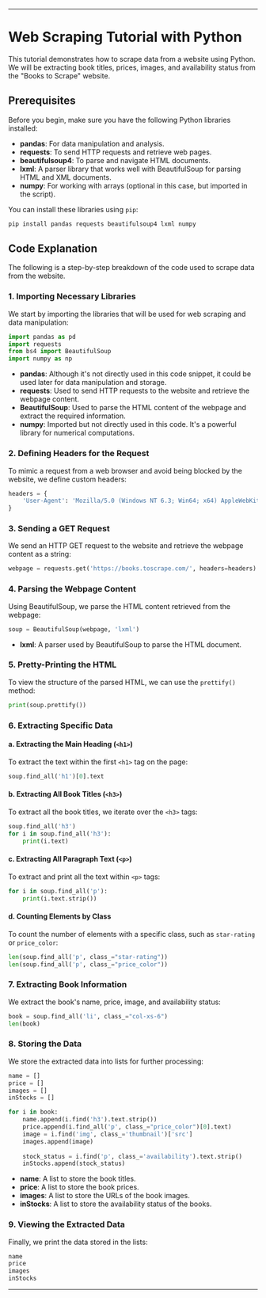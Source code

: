 
---

# Web Scraping Tutorial with Python

This tutorial demonstrates how to scrape data from a website using Python. We will be extracting book titles, prices, images, and availability status from the "Books to Scrape" website.
 
## Prerequisites

Before you begin, make sure you have the following Python libraries installed:

- **pandas**: For data manipulation and analysis.
- **requests**: To send HTTP requests and retrieve web pages.
- **beautifulsoup4**: To parse and navigate HTML documents.
- **lxml**: A parser library that works well with BeautifulSoup for parsing HTML and XML documents.
- **numpy**: For working with arrays (optional in this case, but imported in the script).

You can install these libraries using `pip`:

```bash
pip install pandas requests beautifulsoup4 lxml numpy
```

## Code Explanation

The following is a step-by-step breakdown of the code used to scrape data from the website.

### 1. Importing Necessary Libraries

We start by importing the libraries that will be used for web scraping and data manipulation:

```python
import pandas as pd
import requests
from bs4 import BeautifulSoup
import numpy as np
```

- **pandas**: Although it's not directly used in this code snippet, it could be used later for data manipulation and storage.
- **requests**: Used to send HTTP requests to the website and retrieve the webpage content.
- **BeautifulSoup**: Used to parse the HTML content of the webpage and extract the required information.
- **numpy**: Imported but not directly used in this code. It's a powerful library for numerical computations.

### 2. Defining Headers for the Request

To mimic a request from a web browser and avoid being blocked by the website, we define custom headers:

```python
headers = {
    'User-Agent': 'Mozilla/5.0 (Windows NT 6.3; Win64; x64) AppleWebKit/537.36 (KHTML, like Gecko) Chrome/80.0.3987.162 Safari/537.36'
}
```

### 3. Sending a GET Request

We send an HTTP GET request to the website and retrieve the webpage content as a string:

```python
webpage = requests.get('https://books.toscrape.com/', headers=headers).text
```

### 4. Parsing the Webpage Content

Using BeautifulSoup, we parse the HTML content retrieved from the webpage:

```python
soup = BeautifulSoup(webpage, 'lxml')
```

- **lxml**: A parser used by BeautifulSoup to parse the HTML document.

### 5. Pretty-Printing the HTML

To view the structure of the parsed HTML, we can use the `prettify()` method:

```python
print(soup.prettify())
```

### 6. Extracting Specific Data

#### a. Extracting the Main Heading (`<h1>`)

To extract the text within the first `<h1>` tag on the page:

```python
soup.find_all('h1')[0].text
```

#### b. Extracting All Book Titles (`<h3>`)

To extract all the book titles, we iterate over the `<h3>` tags:

```python
soup.find_all('h3')
for i in soup.find_all('h3'):
    print(i.text)
```

#### c. Extracting All Paragraph Text (`<p>`)

To extract and print all the text within `<p>` tags:

```python
for i in soup.find_all('p'):
    print(i.text.strip())
```

#### d. Counting Elements by Class

To count the number of elements with a specific class, such as `star-rating` or `price_color`:

```python
len(soup.find_all('p', class_="star-rating"))
len(soup.find_all('p', class_="price_color"))
```

### 7. Extracting Book Information

We extract the book's name, price, image, and availability status:

```python
book = soup.find_all('li', class_="col-xs-6")
len(book)
```

### 8. Storing the Data

We store the extracted data into lists for further processing:

```python
name = []
price = []
images = []
inStocks = []

for i in book:
    name.append(i.find('h3').text.strip())
    price.append(i.find_all('p', class_="price_color")[0].text)
    image = i.find('img', class_='thumbnail')['src']
    images.append(image)
    
    stock_status = i.find('p', class_='availability').text.strip()
    inStocks.append(stock_status)
```

- **name**: A list to store the book titles.
- **price**: A list to store the book prices.
- **images**: A list to store the URLs of the book images.
- **inStocks**: A list to store the availability status of the books.

### 9. Viewing the Extracted Data

Finally, we print the data stored in the lists:

```python
name
price
images
inStocks
```
---
